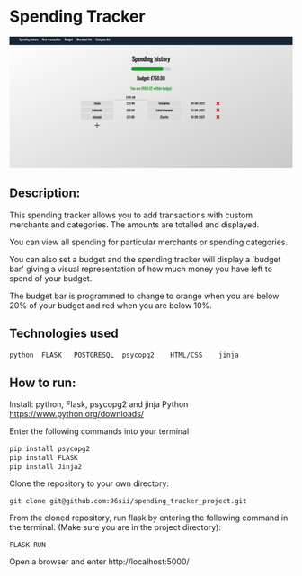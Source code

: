 # Spending Tracker 

![Spending tracker, spending history page](images/spending-tracker.png)

## Description: 
This spending tracker allows you to add transactions with custom merchants and categories. The amounts are totalled and displayed. 

You can view all spending for particular merchants or spending categories.

You can also set a budget and the spending tracker will display a 'budget bar' giving a visual representation of how much money you have left to spend of your budget. 

The budget bar is programmed to change to orange when you are below 20% of your budget and red when you are below 10%. 

## Technologies used


    python  FLASK   POSTGRESQL  psycopg2    HTML/CSS    jinja

## How to run: 

Install: python, Flask, psycopg2 and jinja
Python
https://www.python.org/downloads/

Enter the following commands into your terminal

    pip install psycopg2
    pip install FLASK
    pip install Jinja2

Clone the repository to your own directory:

    git clone git@github.com:96sii/spending_tracker_project.git

From the cloned repository, run flask by entering the following command in the terminal. (Make sure you are in the project directory): 

    FLASK RUN

Open a browser and enter http://localhost:5000/



